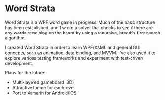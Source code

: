 # Word Strata

Word Strata is a WPF word game in progress. Much of the basic structure has been established, and I wrote a solver that checks to see if there are any words remaining on the board by using a recursive, breadth-first search algorithm. 

I created Word Strata in order to learn WPF/XAML and general GUI concepts, such as animation, data binding, and MVVM. I've also used it to explore various testing frameworks and experiment with test-driven development.

Plans for the future:

* Multi-layered gameboard (3D)
* Attractive theme for each level
* Port to Xamarin for Android/iOS